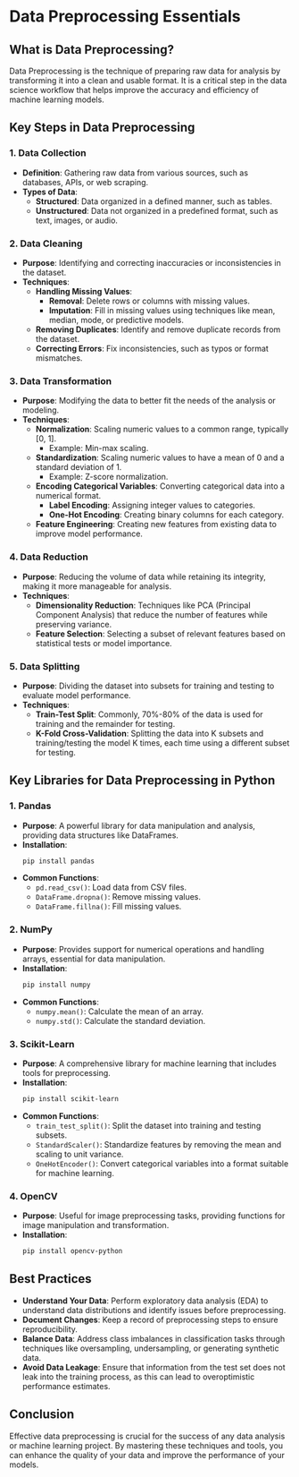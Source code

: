 # Data Preprocessing Essentials

## What is Data Preprocessing?
Data Preprocessing is the technique of preparing raw data for analysis by transforming it into a clean and usable format. It is a critical step in the data science workflow that helps improve the accuracy and efficiency of machine learning models.

## Key Steps in Data Preprocessing

### 1. Data Collection
- **Definition**: Gathering raw data from various sources, such as databases, APIs, or web scraping.
- **Types of Data**:
  - **Structured**: Data organized in a defined manner, such as tables.
  - **Unstructured**: Data not organized in a predefined format, such as text, images, or audio.

### 2. Data Cleaning
- **Purpose**: Identifying and correcting inaccuracies or inconsistencies in the dataset.
- **Techniques**:
  - **Handling Missing Values**: 
    - **Removal**: Delete rows or columns with missing values.
    - **Imputation**: Fill in missing values using techniques like mean, median, mode, or predictive models.
  - **Removing Duplicates**: Identify and remove duplicate records from the dataset.
  - **Correcting Errors**: Fix inconsistencies, such as typos or format mismatches.

### 3. Data Transformation
- **Purpose**: Modifying the data to better fit the needs of the analysis or modeling.
- **Techniques**:
  - **Normalization**: Scaling numeric values to a common range, typically [0, 1].
    - Example: Min-max scaling.
  - **Standardization**: Scaling numeric values to have a mean of 0 and a standard deviation of 1.
    - Example: Z-score normalization.
  - **Encoding Categorical Variables**: Converting categorical data into a numerical format.
    - **Label Encoding**: Assigning integer values to categories.
    - **One-Hot Encoding**: Creating binary columns for each category.
  - **Feature Engineering**: Creating new features from existing data to improve model performance.

### 4. Data Reduction
- **Purpose**: Reducing the volume of data while retaining its integrity, making it more manageable for analysis.
- **Techniques**:
  - **Dimensionality Reduction**: Techniques like PCA (Principal Component Analysis) that reduce the number of features while preserving variance.
  - **Feature Selection**: Selecting a subset of relevant features based on statistical tests or model importance.

### 5. Data Splitting
- **Purpose**: Dividing the dataset into subsets for training and testing to evaluate model performance.
- **Techniques**:
  - **Train-Test Split**: Commonly, 70%-80% of the data is used for training and the remainder for testing.
  - **K-Fold Cross-Validation**: Splitting the data into K subsets and training/testing the model K times, each time using a different subset for testing.

## Key Libraries for Data Preprocessing in Python

### 1. Pandas
- **Purpose**: A powerful library for data manipulation and analysis, providing data structures like DataFrames.
- **Installation**:
  ```bash
  pip install pandas
  ```
- **Common Functions**:
  - `pd.read_csv()`: Load data from CSV files.
  - `DataFrame.dropna()`: Remove missing values.
  - `DataFrame.fillna()`: Fill missing values.

### 2. NumPy
- **Purpose**: Provides support for numerical operations and handling arrays, essential for data manipulation.
- **Installation**:
  ```bash
  pip install numpy
  ```
- **Common Functions**:
  - `numpy.mean()`: Calculate the mean of an array.
  - `numpy.std()`: Calculate the standard deviation.

### 3. Scikit-Learn
- **Purpose**: A comprehensive library for machine learning that includes tools for preprocessing.
- **Installation**:
  ```bash
  pip install scikit-learn
  ```
- **Common Functions**:
  - `train_test_split()`: Split the dataset into training and testing subsets.
  - `StandardScaler()`: Standardize features by removing the mean and scaling to unit variance.
  - `OneHotEncoder()`: Convert categorical variables into a format suitable for machine learning.

### 4. OpenCV
- **Purpose**: Useful for image preprocessing tasks, providing functions for image manipulation and transformation.
- **Installation**:
  ```bash
  pip install opencv-python
  ```

## Best Practices
- **Understand Your Data**: Perform exploratory data analysis (EDA) to understand data distributions and identify issues before preprocessing.
- **Document Changes**: Keep a record of preprocessing steps to ensure reproducibility.
- **Balance Data**: Address class imbalances in classification tasks through techniques like oversampling, undersampling, or generating synthetic data.
- **Avoid Data Leakage**: Ensure that information from the test set does not leak into the training process, as this can lead to overoptimistic performance estimates.

## Conclusion
Effective data preprocessing is crucial for the success of any data analysis or machine learning project. By mastering these techniques and tools, you can enhance the quality of your data and improve the performance of your models.
